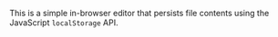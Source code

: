 This is a simple in-browser editor that persists file contents using the JavaScript `localStorage` API.
